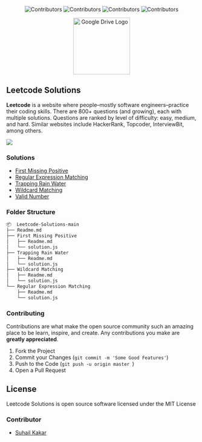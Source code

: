 <div align="center">

![Contributors](https://shields.io/badge/Contributor-Suhail%20Kakar-green?style=for-the-badge)
![Contributors](https://shields.io/badge/License-MIT-yellow?style=for-the-badge)
![Contributors](https://shields.io/badge/Language-JavaScript-orange?style=for-the-badge)
![Contributors](https://shields.io/badge/Twitter-suhailkakar-blue?style=for-the-badge)

</div>

<p align="center">
    <img width="150" height="auto" src="https://leetcode.com/static/images/LeetCode_logo.png" alt="Google Drive Logo" />
</p>

## Leetcode Solutions

**Leetcode** is a website where people–mostly software engineers–practice their coding skills. There are 800+ questions (and growing), each with multiple solutions. Questions are ranked by level of difficulty: easy, medium, and hard. Similar websites include HackerRank, Topcoder, InterviewBit, among others.

 <img src="https://i.ibb.co/SvKsBFF/screely-1624464192696.png" />

### Solutions

- [First Missing Positive](https://github.com/suhailkakar/Leetcode-Solutions/tree/main/First%20Missing%20Positive)
- [Regular Expression Matching](https://github.com/suhailkakar/Leetcode-Solutions/tree/main/Regular%20Expression%20Matching)
- [Trapping Rain Water](https://github.com/suhailkakar/Leetcode-Solutions/tree/main/Trapping%20Rain%20Water)
- [Wildcard Matching](https://github.com/suhailkakar/Leetcode-Solutions/tree/main/Wildcard%20Matching)
- [Valid Number](https://github.com/suhailkakar/Leetcode-Solutions/tree/main/Valid%20Number)

### Folder Structure

```bash
📦  Leetcode-Solutions-main
├── Readme.md
├── First Missing Positive
│   ├── Readme.md
│   └── solution.js
├── Trapping Rain Water
│   ├── Readme.md
│   └── solution.js
├── Wildcard Matching
│   ├── Readme.md
│   └── solution.js
└── Regular Expression Matching
    ├── Readme.md
    └── solution.js
```

### Contributing

Contributions are what make the open source community such an amazing place to be learn, inspire, and create. Any contributions you make are **greatly appreciated**.

1. Fork the Project
2. Commit your Changes (`git commit -m 'Some Good Features'`)
3. Push to the Code (`git push -u origin master `)
4. Open a Pull Request

## License

Leetcode Solutions is open source software licensed under the MIT License

### Contributor

- [Suhail Kakar](https://suhailkakar.com)
